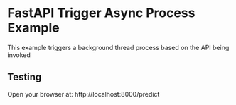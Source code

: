 # FastAPI Trigger Async Process Example

This example triggers a background thread process based on the API being invoked

## Testing

Open your browser at: http://localhost:8000/predict
